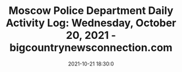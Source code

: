 ---
"title": "Moscow Police Department Daily Activity Log: Wednesday, October 20, 2021 - bigcountrynewsconnection.com"
"date": "2021-10-21 18:30:0"
"feed_name": "GOOGLENEWSCONSTRUCTION"
"feed_website": "https://news.google.com/search?q=construction%2Bincident&hl=en-US&gl=US&ceid=US:en"
"feed_rss": "https://news.google.com/rss/search?q=construction%2Bincident&hl=en-US&gl=US&ceid=US:en"
"link": "https://www.bigcountrynewsconnection.com/police_logs/moscow-police-department-daily-activity-log-wednesday-october-20-2021/article_3f211a14-3292-11ec-aa0e-3bcfe045a64e.html"
"source": "{'href': 'https://www.bigcountrynewsconnection.com', 'title': 'bigcountrynewsconnection.com'}"
"file": "_posts/2021-1-1-007d1b27ad7e59b831ea8024ef496072df01f282.md"
"accident": "0"
"drilling": "0"
"represented_by": "0"
"dead": "0"
"injured": "0"
"arrested": "0"
"place": "unknown place"
"where": "unknown site"
"causes": "unknown"
"place_uri": "unknown place"
---